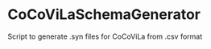 CoCoViLaSchemaGenerator
=======================

Script to generate .syn files for CoCoViLa from .csv format
